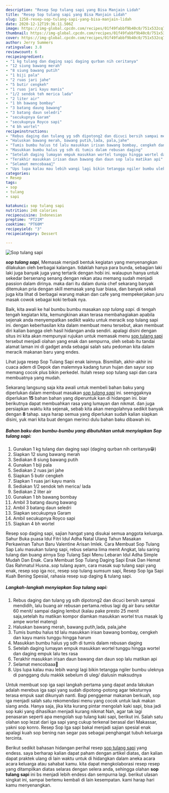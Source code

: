 ```yaml
---
description: "Resep Sop tulang sapi yang Bisa Manjain Lidah"
title: "Resep Sop tulang sapi yang Bisa Manjain Lidah"
slug: 1258-resep-sop-tulang-sapi-yang-bisa-manjain-lidah
date: 2020-12-12T19:36:11.506Z
image: https://img-global.cpcdn.com/recipes/01f49fabbf9b40c0/751x532cq70/sop-tulang-sapi-foto-resep-utama.jpg
thumbnail: https://img-global.cpcdn.com/recipes/01f49fabbf9b40c0/751x532cq70/sop-tulang-sapi-foto-resep-utama.jpg
cover: https://img-global.cpcdn.com/recipes/01f49fabbf9b40c0/751x532cq70/sop-tulang-sapi-foto-resep-utama.jpg
author: Jerry Summers
ratingvalue: 3.8
reviewcount: 6
recipeingredient:
- "1 kg tulang dan daging sapi daging qurban nih ceritanya"
- "12 siung bawang merah"
- "8 siung bawang putih"
- "1 biji pala"
- "2 ruas jari jahe"
- "5 butir cengkeh"
- "1 ruas jari kayu manis"
- "1/2 sendok teh merica lada"
- "2 liter air"
- "1 bh bawang bombay"
- "3 batang daung bawang"
- "3 batang daun seledri"
- "secukupnya Garam"
- "secukupnya Royco sapi"
- "4 bh wortel"
recipeinstructions:
- "Rebus daging dan tulang yg sdh dipotong2 dan dicuci bersih sampai mendidih, lalu buang air rebusan pertama.rebus lagi dg air baru sekitar 60 menit/ sampai daging lembut (kalau pake presto 25 menit saja,setelah itu matikan kompor diamkan masukkan wortel trus masak lg ampe wortel mateng)"
- "Haluskan bawang merah, bawang putih,lada, pala,jahe"
- "Tumis bumbu halus td lalu masukkan irisan bawang bombay, cengkeh dan kayu manis tunggu hingga harum"
- "Masukkan bumbu halus yg sdh di tumis dalam rebusan daging"
- "Setelah daging lumayan empuk masukkan wortel tunggu hingga wortel dan daging empuk lalu tes rasa"
- "Terakhir masukkan irisan daun bawang dan daun sop lalu matikan api"
- "Selamat mencobaaa🤗"
- "Ups lupa kalau mau lebih wangi lagi bikin tetangga ngiler bumbu uleknya di panggang dulu makkk sebelum di uleg/ dialusin maksudnya"
categories:
- Resep
tags:
- sop
- tulang
- sapi

katakunci: sop tulang sapi 
nutrition: 248 calories
recipecuisine: Indonesian
preptime: "PT21M"
cooktime: "PT60M"
recipeyield: "3"
recipecategory: Dessert

---
```



![Sop tulang sapi](https://img-global.cpcdn.com/recipes/01f49fabbf9b40c0/751x532cq70/sop-tulang-sapi-foto-resep-utama.jpg)

<b><i>sop tulang sapi</i></b>, Memasak menjadi bentuk kegiatan yang menyenangkan dilakukan oleh berbagai kalangan. tidaklah hanya para bunda, sebagian laki laki juga banyak juga yang tertarik dengan hobi ini. walaupun hanya untuk sekedar bersenang senang dengan rekan atau memang sudah menjadi passion dalam dirinya. maka dari itu dalam dunia chef sekarang banyak ditemukan pria dengan skill memasak yang luar biasa, dan banyak sekali juga kita lihat di berbagai warung makan dan cafe yang mempekerjakan juru masak cowok sebagai koki terbaik nya.

Baik, kita awali ke hal bumbu bumbu masakan <i>sop tulang sapi</i>. di tengah tengah kegiatan kita, kemungkinan akan terasa membahagiakan apabila sejenak anda menyempatkan sedikit waktu untuk meracik sop tulang sapi ini. dengan keberhasilan kita dalam membuat menu tersebut, akan membuat diri kalian bangga oleh hasil hidangan anda sendiri. apalagi disini dengan situs ini kita akan mempunyai rujukan untuk memasak menu <u>sop tulang sapi</u> tersebut menjadi olahan yang enak dan sempurna, oleh sebab itu tandai alamat laman ini di gadget anda sebagai salah satu pedoman kita dalam meracik makanan baru yang endes.

Lihat juga resep Sop Tulang Sapi enak lainnya. Bismillah, akhir-akhir ini cuaca adem di Depok dan malemnya kadang turun hujan dan sayur sop memang cocok plus bikin perkedel. Itulah resep sop tulang sapi dan cara membuatnya yang mudah.


Sekarang langsung saja kita awali untuk membeli bahan baku yang diperlukan dalam membuat masakan <u><i>sop tulang sapi</i></u> ini. seenggaknya diperlukan <b>15</b> bahan bahan yang diperuntuk kan di hidangan ini. biar berikutnya dapat membuahkan rasa yang lumayan dan nikmat. dan juga persiapkan waktu kita sejenak, sebab kita akan mengolahnya sedikit banyak dengan <b>8</b> tahap. saya harap semua yang diperlukan sudah kalian siapkan disini, yuk mari kita buat dengan merinci dulu bahan baku dibawah ini.

<!--inarticleads1-->

##### Bahan baku dan bumbu-bumbu yang dibutuhkan untuk menyiapkan Sop tulang sapi:

1. Gunakan 1 kg tulang dan daging sapi (daging qurban nih ceritanya😁)
1. Siapkan 12 siung bawang merah
1. Sediakan 8 siung bawang putih
1. Gunakan 1 biji pala
1. Sediakan 2 ruas jari jahe
1. Siapkan 5 butir cengkeh
1. Siapkan 1 ruas jari kayu manis
1. Sediakan 1/2 sendok teh merica/ lada
1. Sediakan 2 liter air
1. Gunakan 1 bh bawang bombay
1. Ambil 3 batang daung bawang
1. Ambil 3 batang daun seledri
1. Siapkan secukupnya Garam
1. Ambil secukupnya Royco sapi
1. Siapkan 4 bh wortel


Resep sop daging sapi, sajian hangat yang disukai semua anggota keluarga. Sahur Buka puasa Idul Fitri Idul Adha Natal Ulang Tahun Masakan Perkawinan Tahun Baru Valentine Arisan Imlek. Cara Membuat Sop Tulang Sap Lalu masukan tulang sapi, rebus selama lima menit Angkat, lalu saring tulang dan buang airnya Sop Tulang Sapi Menu Lebaran Idul Adha Simple Mudah Dan Enak. Cara Membuat Sop Tulang Daging Sapi Enak Dan Hemat Gas Rahmatul Husna..sop tulang ayam, cara masak sup tulang sapi yang enak, resep sop iga ncc, resep sop tulang sumsum sapi, Resep Sop Iga Sapi Kuah Bening Spesial, rahasia resep sup daging &amp; tulang sapi. 

<!--inarticleads2-->

##### Langkah-langkah menyiapkan Sop tulang sapi:

1. Rebus daging dan tulang yg sdh dipotong2 dan dicuci bersih sampai mendidih, lalu buang air rebusan pertama.rebus lagi dg air baru sekitar 60 menit/ sampai daging lembut (kalau pake presto 25 menit saja,setelah itu matikan kompor diamkan masukkan wortel trus masak lg ampe wortel mateng)
1. Haluskan bawang merah, bawang putih,lada, pala,jahe
1. Tumis bumbu halus td lalu masukkan irisan bawang bombay, cengkeh dan kayu manis tunggu hingga harum
1. Masukkan bumbu halus yg sdh di tumis dalam rebusan daging
1. Setelah daging lumayan empuk masukkan wortel tunggu hingga wortel dan daging empuk lalu tes rasa
1. Terakhir masukkan irisan daun bawang dan daun sop lalu matikan api
1. Selamat mencobaaa🤗
1. Ups lupa kalau mau lebih wangi lagi bikin tetangga ngiler bumbu uleknya di panggang dulu makkk sebelum di uleg/ dialusin maksudnya


Untuk membuat sop iga sapi langkah pertama yang dapat anda lakukan adalah merebus iga sapi yang sudah dipotong-potong agar teksturnya terasa empuk saat dikunyah nanti. Bagi penggemar makanan berkuah, sop iga menjadi salah satu rekomendasi menu yang cocok untuk lauk makan siang anda. Hanya saja, jika kita kurang pintar mengolah kaki sapi, bisa jadi sop kaki yang dihasilkan menjadi kurang nikmat Nah, agar tak lagi penasaran seperti apa mengolah sup tulang kaki sapi, berikut ini. Salah satu olahan sop lezat dari iga sapi yang cukup terkenal berasal dari Makassar, yakni sop konro. Resep Sop Iga sapi bakal menjadi sajian spesial enak apalagi kuah sop bening nan segar pas sebagai penghangat tubuh keluarga tercinta. 

Berikut sedikit bahasan hidangan perihal resep <u>sop tulang sapi</u> yang endess. saya berharap kalian dapat paham dengan artikel diatas, dan kalian dapat praktek ulang di lain waktu untuk di hidangkan dalam aneka acara acara keluarga atau sahabat kamu. kita dapat mengkolaborasi resep resep yang ditampilkan diatas selaras dengan selera anda, sehingga olahan <b>sop tulang sapi</b> ini bs menjadi lebih endess dan sempurna lagi. berikut ulasan singkat ini, sampai bertemu kembali di lain kesempatan. kami harap hari kamu menyenangkan.
